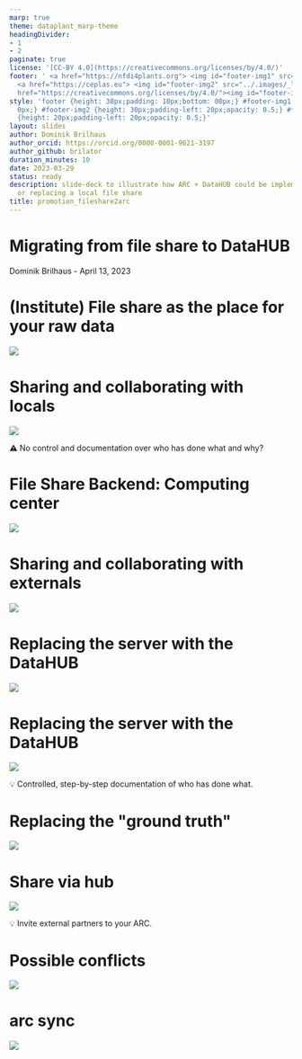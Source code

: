 ```yaml
---
marp: true
theme: dataplant_marp-theme
headingDivider:
- 1
- 2
paginate: true
license: '[CC-BY 4.0](https://creativecommons.org/licenses/by/4.0/)'
footer: ' <a href="https://nfdi4plants.org"> <img id="footer-img1" src="../.images/_logos/DataPLANT/DataPLANT_logo_square_bg_transparent.svg"></a>
  <a href="https://ceplas.eu"> <img id="footer-img2" src="../.images/_logos/CEPLAS/CEPLAS_Icon.jpeg"></a><a
  href="https://creativecommons.org/licenses/by/4.0/"><img id="footer-img3" src="../.images/_logos/CreativeCommons/by.svg"></a> '
style: 'footer {height: 30px;padding: 10px;bottom: 00px;} #footer-img1 {height: 30px;padding-left:
  0px;} #footer-img2 {height: 30px;padding-left: 20px;opacity: 0.5;} #footer-img3
  {height: 20px;padding-left: 20px;opacity: 0.5;}'
layout: slides
author: Dominik Brilhaus
author_orcid: https://orcid.org/0000-0001-9021-3197
author_github: brilator
duration_minutes: 10
date: 2023-03-29
status: ready
description: slide-deck to illustrate how ARC + DataHUB could be implemented parallel
  or replacing a local file share
title: promotion_fileshare2arc
---
```


# Migrating from file share to DataHUB

Dominik Brilhaus - April 13, 2023

# (Institute) File share as the place for your raw data

![](images/DataExchange-StatusQuo-002-measure.drawio.svg)

# Sharing and collaborating with locals

![](images/DataExchange-StatusQuo-003-analyze.drawio.svg)

:warning: No control and documentation over who has done what and why?

# File Share Backend: Computing center

![](images/DataExchange-StatusQuo-004-backend.drawio.svg)

# Sharing and collaborating with externals

![](images/DataExchange-StatusQuo-005-Share.drawio.svg)

# Replacing the server with the DataHUB

![](images/DataExchange-viaHub-001-ARC.drawio.svg)

# Replacing the server with the DataHUB

![](images/DataExchange-viaHub-001-ARC-sync.drawio.svg)

:bulb: Controlled, step-by-step documentation of who has done what.

# Replacing the "ground truth"

![](images/DataExchange-viaHub-002-backend.drawio.svg)

# Share via hub

![](images/DataExchange-viaHub-003-Share.drawio.svg)

:bulb: Invite external partners to your ARC. 

# Possible conflicts

![](images/DataExchange-viaHub-004-mergeConflicts.drawio.svg)

# arc sync

![](images/DataExchange-viaHub-005-config.drawio.svg)
